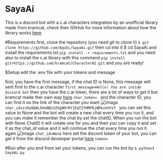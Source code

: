 # SayaAi
This is a discord bot with a c.ai characters integration by an unofficial library made from kramcat, check their GitHub for more information about how the library works [here](https://github.com/kramcat/CharacterAI)

#Requirements
first, clone the repository (you need git to clone it)
`$ git clone https://github.com/Aquki/SayaAi.git`
then cd into it
$ cd SayaAi
and install the requirements.txt
`pip install -r requirements.txt`
and you need also to install the c.ai library with this command
`pip install git+https://github.com/kramcat/CharacterAI.git`
and you are ready!

$Setup
edit the .env file with your tokens and message

first, you have the first message, if the chat ID is None, this message will sent first to the c.ai character
`first_message=Hello! You are inside discord bot`
then you have the c.ai token, there are a lot of ways to get it but kramcat made ther own way [here](https://docs.kram.cat/auth.html)
`char_token= `
and the character ID, you can find it on the link of the character you want
![image](https://github.com/user-attachments/assets/18a751c7-6e7f-4bb4-b403-ddb50e26774a)
`char_id=zzOyOQAL5HuNBiUZXgNOrRYjEqT2YHRP6jWDkzoVVzY `
you can set this value to None and the bot will create a new chat every time you run it, and you can make it remember the chat by set the chatID, When you run the bot with None ChatID it will create one for you and then you can copy it and set it as the chat_id value and it will continue the chat every time you run it again
![image](https://github.com/user-attachments/assets/3e2ef2ea-7d58-4809-995c-004eeb025ca9)
`chat_id=None`
here set the discord token of your bot, you can get it from the discord developer portal [here](https://discord.com/developers)
`token=`

#Run
after you end from set your tokens, you can run the bot by
`$ python3 SayaAi.py`
